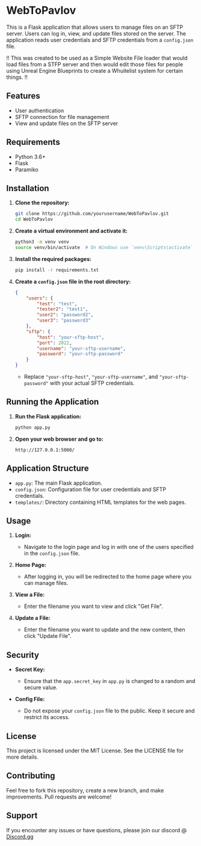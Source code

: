 # WebToPavlov

This is a Flask application that allows users to manage files on an SFTP server. Users can log in, view, and update files stored on the server. The application reads user credentials and SFTP credentials from a `config.json` file.

!! This was created to be used as a Simple Website File loader that would load files from a STFP server and then would edit those files for people using Unreal Engine Blueprints to create a Whuitelist system for certain things. !!

## Features

- User authentication
- SFTP connection for file management
- View and update files on the SFTP server

## Requirements

- Python 3.6+
- Flask
- Paramiko

## Installation

1. **Clone the repository:**

    ```bash
    git clone https://github.com/yourusername/WebToPavlov.git
    cd WebToPavlov
    ```

2. **Create a virtual environment and activate it:**

    ```bash
    python3 -m venv venv
    source venv/bin/activate  # On Windows use `venv\Scripts\activate`
    ```

3. **Install the required packages:**

    ```bash
    pip install -r requirements.txt
    ```

4. **Create a `config.json` file in the root directory:**

    ```json
    {
        "users": {
            "test": "test",
            "tester2": "test1",
            "user2": "password2",
            "user3": "password3"
        },
        "sftp": {
            "host": "your-sftp-host",
            "port": 2022,
            "username": "your-sftp-username",
            "password": "your-sftp-password"
        }
    }
    ```

    - Replace `"your-sftp-host"`, `"your-sftp-username"`, and `"your-sftp-password"` with your actual SFTP credentials.

## Running the Application

1. **Run the Flask application:**

    ```bash
    python app.py
    ```

2. **Open your web browser and go to:**

    ```
    http://127.0.0.1:5000/
    ```

## Application Structure

- `app.py`: The main Flask application.
- `config.json`: Configuration file for user credentials and SFTP credentials.
- `templates/`: Directory containing HTML templates for the web pages.

## Usage

1. **Login:**

    - Navigate to the login page and log in with one of the users specified in the `config.json` file.

2. **Home Page:**

    - After logging in, you will be redirected to the home page where you can manage files.

3. **View a File:**

    - Enter the filename you want to view and click "Get File".

4. **Update a File:**

    - Enter the filename you want to update and the new content, then click "Update File".

## Security

- **Secret Key:**
  - Ensure that the `app.secret_key` in `app.py` is changed to a random and secure value.

- **Config File:**
  - Do not expose your `config.json` file to the public. Keep it secure and restrict its access.

## License

This project is licensed under the MIT License. See the LICENSE file for more details.

## Contributing

Feel free to fork this repository, create a new branch, and make improvements. Pull requests are welcome!

## Support

If you encounter any issues or have questions, please join our discord @ [Discord.gg](https://discord.gg/JxF4hGaxc2)

